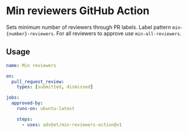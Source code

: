 # Min reviewers GitHub Action

Sets minimum number of reviewers through PR labels. Label pattern `min-{number}-reviewers`. For all reviewers to
approve use `min-all-reviewers`.

## Usage

```yml
name: Min reviewers

on:
  pull_request_review:
    types: [submitted, dismissed]

jobs:
  approved-by:
    runs-on: ubuntu-latest

    steps:
      - uses: advbet/min-reviewers-action@v1
```
